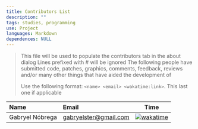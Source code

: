 ```yaml
---
title: Contributors List
description: ""
tags: studies, programming
use: Project
languages: Markdown
dependences: NULL
---
```


> This file will be used to populate the contributors tab in the about dialog
> Lines prefixed with # will be ignored
> The following people have submitted code, patches, graphics, comments,
> feedback, reviews and/or many other things that have aided the development of
> <Project>
> 
> Use the following format: `<name> <email> <wakatime:link>`. This last one if
> applicable

| Name | Email | Time |
| :- | :- | :-: |
| Gabryel Nóbrega |gabryelster@gmail.com | [![wakatime](https://wakatime.com/badge/user/64702d7f-73f9-4165-a34d-d5da36c01a1f/project/367c616f-61f9-4ca2-aa99-721d28f8d95e.svg)](https://wakatime.com/badge/user/64702d7f-73f9-4165-a34d-d5da36c01a1f/project/367c616f-61f9-4ca2-aa99-721d28f8d95e)|

